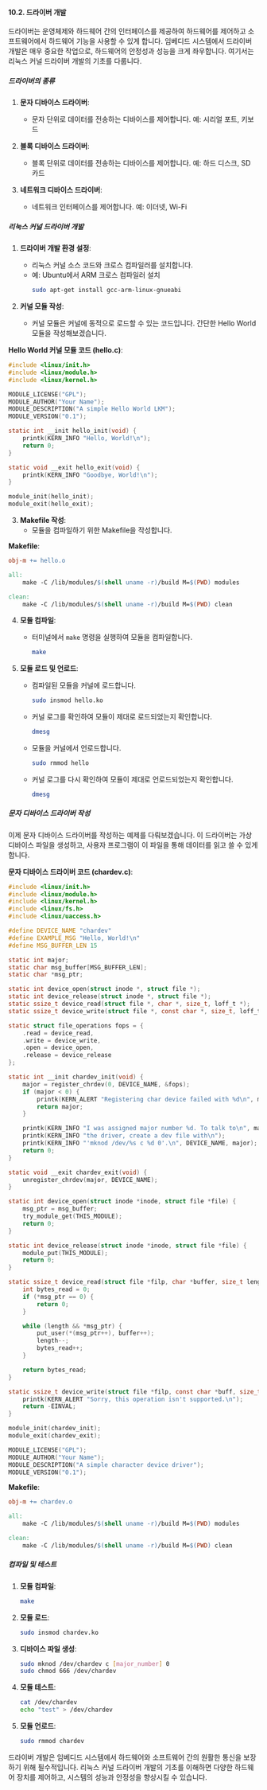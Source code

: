 #### 10.2. 드라이버 개발

드라이버는 운영체제와 하드웨어 간의 인터페이스를 제공하여 하드웨어를 제어하고 소프트웨어에서 하드웨어 기능을 사용할 수 있게 합니다. 임베디드 시스템에서 드라이버 개발은 매우 중요한 작업으로, 하드웨어의 안정성과 성능을 크게 좌우합니다. 여기서는 리눅스 커널 드라이버 개발의 기초를 다룹니다.

##### 드라이버의 종류

1. **문자 디바이스 드라이버**:
   - 문자 단위로 데이터를 전송하는 디바이스를 제어합니다. 예: 시리얼 포트, 키보드

2. **블록 디바이스 드라이버**:
   - 블록 단위로 데이터를 전송하는 디바이스를 제어합니다. 예: 하드 디스크, SD 카드

3. **네트워크 디바이스 드라이버**:
   - 네트워크 인터페이스를 제어합니다. 예: 이더넷, Wi-Fi

##### 리눅스 커널 드라이버 개발

1. **드라이버 개발 환경 설정**:
   - 리눅스 커널 소스 코드와 크로스 컴파일러를 설치합니다.
   - 예: Ubuntu에서 ARM 크로스 컴파일러 설치
     ```bash
     sudo apt-get install gcc-arm-linux-gnueabi
     ```

2. **커널 모듈 작성**:
   - 커널 모듈은 커널에 동적으로 로드할 수 있는 코드입니다. 간단한 Hello World 모듈을 작성해보겠습니다.

**Hello World 커널 모듈 코드 (hello.c)**:
```c
#include <linux/init.h>
#include <linux/module.h>
#include <linux/kernel.h>

MODULE_LICENSE("GPL");
MODULE_AUTHOR("Your Name");
MODULE_DESCRIPTION("A simple Hello World LKM");
MODULE_VERSION("0.1");

static int __init hello_init(void) {
    printk(KERN_INFO "Hello, World!\n");
    return 0;
}

static void __exit hello_exit(void) {
    printk(KERN_INFO "Goodbye, World!\n");
}

module_init(hello_init);
module_exit(hello_exit);
```

3. **Makefile 작성**:
   - 모듈을 컴파일하기 위한 Makefile을 작성합니다.

**Makefile**:
```makefile
obj-m += hello.o

all:
    make -C /lib/modules/$(shell uname -r)/build M=$(PWD) modules

clean:
    make -C /lib/modules/$(shell uname -r)/build M=$(PWD) clean
```

4. **모듈 컴파일**:
   - 터미널에서 `make` 명령을 실행하여 모듈을 컴파일합니다.
     ```bash
     make
     ```

5. **모듈 로드 및 언로드**:
   - 컴파일된 모듈을 커널에 로드합니다.
     ```bash
     sudo insmod hello.ko
     ```
   - 커널 로그를 확인하여 모듈이 제대로 로드되었는지 확인합니다.
     ```bash
     dmesg
     ```
   - 모듈을 커널에서 언로드합니다.
     ```bash
     sudo rmmod hello
     ```
   - 커널 로그를 다시 확인하여 모듈이 제대로 언로드되었는지 확인합니다.
     ```bash
     dmesg
     ```

##### 문자 디바이스 드라이버 작성

이제 문자 디바이스 드라이버를 작성하는 예제를 다뤄보겠습니다. 이 드라이버는 가상 디바이스 파일을 생성하고, 사용자 프로그램이 이 파일을 통해 데이터를 읽고 쓸 수 있게 합니다.

**문자 디바이스 드라이버 코드 (chardev.c)**:
```c
#include <linux/init.h>
#include <linux/module.h>
#include <linux/kernel.h>
#include <linux/fs.h>
#include <linux/uaccess.h>

#define DEVICE_NAME "chardev"
#define EXAMPLE_MSG "Hello, World!\n"
#define MSG_BUFFER_LEN 15

static int major;
static char msg_buffer[MSG_BUFFER_LEN];
static char *msg_ptr;

static int device_open(struct inode *, struct file *);
static int device_release(struct inode *, struct file *);
static ssize_t device_read(struct file *, char *, size_t, loff_t *);
static ssize_t device_write(struct file *, const char *, size_t, loff_t *);

static struct file_operations fops = {
    .read = device_read,
    .write = device_write,
    .open = device_open,
    .release = device_release
};

static int __init chardev_init(void) {
    major = register_chrdev(0, DEVICE_NAME, &fops);
    if (major < 0) {
        printk(KERN_ALERT "Registering char device failed with %d\n", major);
        return major;
    }

    printk(KERN_INFO "I was assigned major number %d. To talk to\n", major);
    printk(KERN_INFO "the driver, create a dev file with\n");
    printk(KERN_INFO "'mknod /dev/%s c %d 0'.\n", DEVICE_NAME, major);
    return 0;
}

static void __exit chardev_exit(void) {
    unregister_chrdev(major, DEVICE_NAME);
}

static int device_open(struct inode *inode, struct file *file) {
    msg_ptr = msg_buffer;
    try_module_get(THIS_MODULE);
    return 0;
}

static int device_release(struct inode *inode, struct file *file) {
    module_put(THIS_MODULE);
    return 0;
}

static ssize_t device_read(struct file *filp, char *buffer, size_t length, loff_t * offset) {
    int bytes_read = 0;
    if (*msg_ptr == 0) {
        return 0;
    }

    while (length && *msg_ptr) {
        put_user(*(msg_ptr++), buffer++);
        length--;
        bytes_read++;
    }

    return bytes_read;
}

static ssize_t device_write(struct file *filp, const char *buff, size_t len, loff_t * off) {
    printk(KERN_ALERT "Sorry, this operation isn't supported.\n");
    return -EINVAL;
}

module_init(chardev_init);
module_exit(chardev_exit);

MODULE_LICENSE("GPL");
MODULE_AUTHOR("Your Name");
MODULE_DESCRIPTION("A simple character device driver");
MODULE_VERSION("0.1");
```

**Makefile**:
```makefile
obj-m += chardev.o

all:
    make -C /lib/modules/$(shell uname -r)/build M=$(PWD) modules

clean:
    make -C /lib/modules/$(shell uname -r)/build M=$(PWD) clean
```

##### 컴파일 및 테스트

1. **모듈 컴파일**:
   ```bash
   make
   ```

2. **모듈 로드**:
   ```bash
   sudo insmod chardev.ko
   ```

3. **디바이스 파일 생성**:
   ```bash
   sudo mknod /dev/chardev c [major_number] 0
   sudo chmod 666 /dev/chardev
   ```

4. **모듈 테스트**:
   ```bash
   cat /dev/chardev
   echo "test" > /dev/chardev
   ```

5. **모듈 언로드**:
   ```bash
   sudo rmmod chardev
   ```

드라이버 개발은 임베디드 시스템에서 하드웨어와 소프트웨어 간의 원활한 통신을 보장하기 위해 필수적입니다. 리눅스 커널 드라이버 개발의 기초를 이해하면 다양한 하드웨어 장치를 제어하고, 시스템의 성능과 안정성을 향상시킬 수 있습니다.
